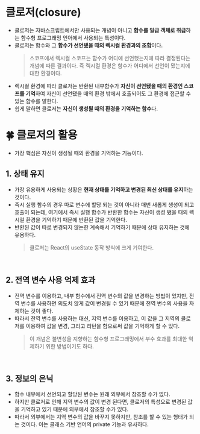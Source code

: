 # 클로저(closure)

- 클로저는 자바스크립트에서만 사용되는 개념이 아니고 **함수를 일급 객체로 취급**하는 함수형 프로그래밍 언어에서 사용되는 특성이다.
- 클로저는 함수와 그 **함수가 선언됐을 때의 렉시컬 환경과의 조합**이다.
  > 스코프에서 렉시컬 스코프는 함수가 어디에 선언했는지에 따라 결정된다는 개념에 따른 결과이다. 즉 렉시컬 환경은 함수가 어디에서 선언이 됐는지에 대한 환경이다.
- 렉시컬 환경에 따라 클로저는 반환된 내부함수가 **자신이 선언됐을 때의 환경인 스코프를 기억**하여 자신이 선언됐을 때의 환경 밖에서 호출되어도 그 환경에 접근할 수 있는 함수를 말한다.
- 쉽게 말하면 클로저는 **자신이 생성될 때의 환경을 기억하는 함수**다.

# 🍀 클로저의 활용

- 가장 핵심은 자신이 생성될 때의 환경을 기억하는 기능이다.

## 1. 상태 유지

- 가장 유용하게 사용되는 상황은 **현재 상태를 기억하고 변경된 최신 상태를 유지**하는 것이다.
- 즉시 실행 함수의 경우 따로 변수에 할당 되는 것이 아니라 매번 새롭게 생성이 되고 호출이 되는데, 여기에서 즉시 실행 함수가 반환한 함수는 자신이 생성 됐을 때의 렉시컬 환경을 기억하기 때문에 반환된 값을 기억한다.
- 반환된 값이 따로 변경되지 않는한 계속해서 기억하기 때문에 상태 유지하는 것에 유용하다.
  > 클로저는 React의 useState 동작 방식에 크게 기여한다.

<br/>

## 2. 전역 변수 사용 억제 효과

- 전역 변수를 이용하고, 내부 함수에서 전역 변수의 값을 변경하는 방법이 있지만, 전역 변수를 사용하면 의도치 않게 값이 변경될 수 있기 때문에 전역 변수의 사용을 자제하는 것이 좋다.
- 따라서 전역 변수를 사용하는 대신, 지역 변수를 이용하고, 이 값을 그 지역의 클로저를 이용하여 값을 변경, 그리고 리턴을 함으로써 값을 기억하게 할 수 있다.
  > 이 개념은 불변성을 지향하는 함수형 프로그래밍에서 부수 효과를 최대한 억제하기 위한 방법이기도 하다.

<br/>

## 3. 정보의 은닉

- 함수 내부에서 선언되고 할당된 변수는 원래 외부에서 참조할 수가 없다.
- 하지만 클로저로 인해 지역 변수의 값이 변경 된다면, 클로저의 특성으로 변경된 값을 기억하고 있기 때문에 외부에서 참조할 수가 있다.
- 따라서 외부에서는 지역 변수의 값을 바꾸지 못하지만, 참조를 할 수 있는 형태가 되는 것이다. 이는 클래스 기반 언어의 private 기능과 유사하다.

